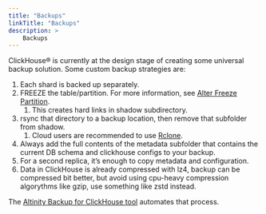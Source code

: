 ```yaml
---
title: "Backups"
linkTitle: "Backups"
description: >
    Backups
---
```



ClickHouse® is currently at the design stage of creating some universal backup solution. Some custom backup strategies are:

1. Each shard is backed up separately.
2. FREEZE the table/partition. For more information, see [Alter Freeze Partition](https://clickhouse.tech/docs/en/sql-reference/statements/alter/partition/#alter_freeze-partition).
   1. This creates hard links in shadow subdirectory.
3. rsync that directory to a backup location, then remove that subfolder from shadow.
   1. Cloud users are recommended to use [Rclone](https://rclone.org/).
4. Always add the full contents of the metadata subfolder that contains the current DB schema and clickhouse configs to your backup.
5. For a second replica, it’s enough to copy metadata and configuration.
6. Data in ClickHouse is already compressed with lz4, backup can be compressed bit better, but avoid using cpu-heavy compression algorythms like gzip, use something like zstd instead.

The [Altinity Backup for ClickHouse tool](https://github.com/Altinity/clickhouse-backup) automates that process.
